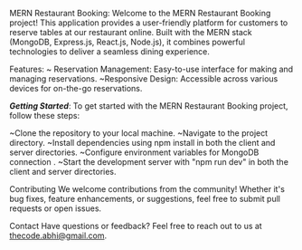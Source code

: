 MERN Restaurant Booking:
Welcome to the MERN Restaurant Booking project! This application provides a user-friendly platform for customers to reserve tables at our restaurant online. Built with the MERN stack (MongoDB, Express.js, React.js, Node.js), it combines powerful technologies to deliver a seamless dining experience.


Features:
~ Reservation Management: Easy-to-use interface for making and managing reservations.
~Responsive Design: Accessible across various devices for on-the-go reservations.


*****Getting Started*****:
To get started with the MERN Restaurant Booking project, follow these steps:

~Clone the repository to your local machine.
~Navigate to the project directory.
~Install dependencies using npm install in both the client and server directories.
~Configure environment variables for MongoDB connection .
~Start the development server with "npm run dev" in both the client and server directories.


Contributing
We welcome contributions from the community! Whether it's bug fixes, feature enhancements, or suggestions, feel free to submit pull requests or open issues.  

  
Contact
Have questions or feedback? Feel free to reach out to us at  thecode.abhi@gmail.com.